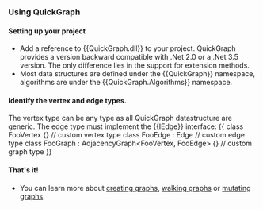 ### Using QuickGraph

#### Setting up your project
* Add a reference to {{QuickGraph.dll}} to your project. QuickGraph provides a version backward compatible with .Net 2.0 or a .Net 3.5 version. The only difference lies in the support for extension methods.
* Most data structures are defined under the {{QuickGraph}} namespace, algorithms are under the {{QuickGraph.Algorithms}} namespace.

#### Identify the vertex and edge types.
The vertex type can be any type as all QuickGraph datastructure are generic. The edge type must implement the {{IEdge<TVertex>}} interface:
{{
class FooVertex {} // custom vertex type
class FooEdge : Edge<FooVertex> []() // custom edge type
class FooGraph : AdjacencyGraph<FooVertex, FooEdge> {} // custom graph type
}}
#### That's it!
* You can learn more about [creating graphs](Create-Graphs.md), [walking graphs](Walking-Graphs.md) or [mutating graphs](Mutate-Graphs.md).
